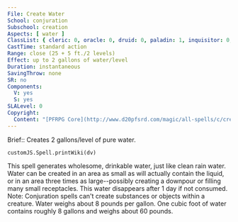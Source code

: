 ```yaml
---
File: Create Water
School: conjuration
Subschool: creation
Aspects: [ water ]
ClassList: { cleric: 0, oracle: 0, druid: 0, paladin: 1, inquisitor: 0, shaman: 0, occultist: 0 }
CastTime: standard action
Range: close (25 + 5 ft./2 levels)
Effect: up to 2 gallons of water/level
Duration: instantaneous
SavingThrow: none
SR: no
Components:
  V: yes
  S: yes
SLALevel: 0
Copyright:
  Content: "[PFRPG Core](http://www.d20pfsrd.com/magic/all-spells/c/create-water)"
---
```

Brief:: Creates 2 gallons/level of pure water.

```dataviewjs
customJS.Spell.printWiki(dv)
```

This spell generates wholesome, drinkable water, just like clean rain water. Water can be created in an area as small as will actually contain the liquid, or in an area three times as large--possibly creating a downpour or filling many small receptacles. This water disappears after 1 day if not consumed.  Note: Conjuration spells can't create substances or objects within a creature. Water weighs about 8 pounds per gallon. One cubic foot of water contains roughly 8 gallons and weighs about 60 pounds.
